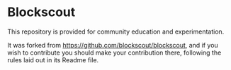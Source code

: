 # Blockscout

This repository is provided for community education and experimentation.  

It was forked from https://github.com/blockscout/blockscout, and if you wish to contribute you should make your contribution there, following the rules laid out in its Readme file.

